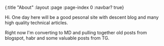 {:title "About"
 :layout :page
 :page-index 0
 :navbar? true}

Hi. One day here will be a good pesonal site with descent blog and many high quality technical articles.

Right now I'm converting to MD and pulling together old posts from blogspot, habr and some valuable posts from TG.
